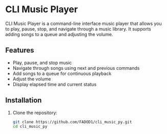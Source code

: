 # CLI Music Player

CLI Music Player is a command-line interface music player that allows you to play, pause, stop, and navigate through a music library. 
It supports adding songs to a queue and adjusting the volume.

## Features

- Play, pause, and stop music
- Navigate through songs using next and previous commands
- Add songs to a queue for continuous playback
- Adjust the volume
- Display elapsed time and current status

## Installation

1. Clone the repository:

   ```sh
   git clone https://github.com/FADOD1/cli_music_py.git
   cd cli_music_py
